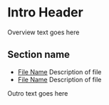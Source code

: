 <!-- ======================================== template-index.md Start ======================================== -->


<!-- ------------------------------ Intro Start ------------------------------ -->

# Intro Header

Overview text goes here

<!-- ------------------------------ Intro End ------------------------------ -->


<!-- ------------------------------ Overview Start ------------------------------ -->

<!-- ------------------------------ Overview End ------------------------------ -->


<!-- ------------------------------ Section Start ------------------------------ -->

## Section name

* [File Name](template-index.md) Description of file
* [File Name](template-index.md) Description of file

<!-- ------------------------------ Section End ------------------------------ -->


<!-- ------------------------------ Outro Start ------------------------------ -->

Outro text goes here

<!-- ------------------------------ Outro End ------------------------------ -->


<!-- ======================================== template-index.md Start ======================================== -->

